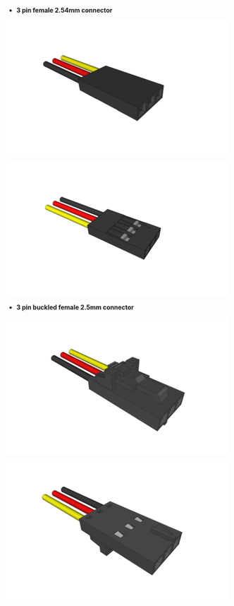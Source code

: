 * **3 pin female 2.54mm connector**

![](3pin-female-2.54mm-connector.png)

![](3pin-female-2.54mm-connector-2.png)

* **3 pin buckled female 2.5mm connector**

![](3pin-buckled-female-2.54mm-connector.png)

![](3pin-buckled-female-2.54mm-connector-2.png)
